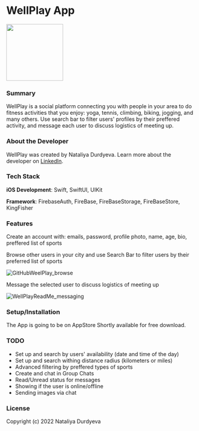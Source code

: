 # WellPlay App

<img src="https://user-images.githubusercontent.com/107269455/185242663-e7c84f78-3347-465a-bfc8-38f2f5def4d4.png" width="150" height="150" />



### Summary

WellPlay is a social platform connecting you with people in your area to do fitness activities that you enjoy: yoga, tennis, climbing, biking, jogging, and many others. Use search bar to filter users' profiles by their preffered activity, and message each user to discuss logistics of meeting up.

### About the Developer

WellPlay was created by Nataliya Durdyeva. Learn more about the developer on [LinkedIn](https://www.linkedin.com/in/nataliya-durdyeva/).

### Tech Stack

**iOS Development**: Swift, SwiftUI, UIKit

**Framework**: FirebaseAuth, FireBase, FireBaseStorage, FireBaseStore, KingFisher

### Features

Create an account with: emails, password, profile photo, name, age, bio, preffered list of sports

Browse other users in your city and use Search Bar to filter users by their preferred list of sports

![GitHubWeelPlay_browse](https://user-images.githubusercontent.com/107269455/191100028-68cdced9-6bdb-4bd6-8340-aa8171324e35.gif)

Message the selected user to discuss logistics of meeting up

![WellPlayReadMe_messaging](https://user-images.githubusercontent.com/107269455/191103525-2626e65c-177a-4553-a7a2-149fa9899838.gif)

### Setup/Installation

The App is going to be on AppStore Shortly available for free download.

### TODO

- Set up and search by users' availability (date and time of the day)
- Set up and search withing distance radius (kilometers or miles)
- Advanced filtering by preffered types of sports
- Create and chat in Group Chats
- Read/Unread status for messages
- Showing if the user is online/offline
- Sending images via chat

### License

Copyright (c) 2022 Nataliya Durdyeva
